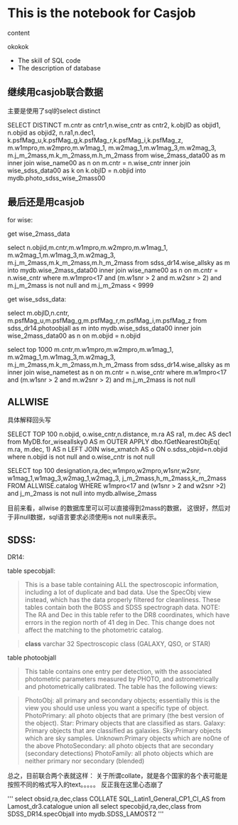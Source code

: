 # This is the notebook for Casjob

content



okokok

- The skill of SQL code
- The description of database


## 继续用casjob联合数据

主要是使用了sql的select distinct

SELECT DISTINCT
  m.cntr as cntr1,n.wise_cntr as cntr2,
  k.objID as objid1, n.objid as objid2,
  n.ra1,n.dec1,
  k.psfMag_u,k.psfMag_g,k.psfMag_r,k.psfMag_i,k.psfMag_z,
  m.w1mpro,m.w2mpro,m.w1mag_1,
  m.w2mag_1,m.w1mag_3,m.w2mag_3,
  m.j_m_2mass,m.k_m_2mass,m.h_m_2mass
from wise_2mass_data00 as m
  inner join wise_name00 as n
  on m.cntr = n.wise_cntr
  inner join wise_sdss_data00 as k
  on k.objID = n.objid
  into mydb.photo_sdss_wise_2mass00


## 最后还是用casjob

for wise:

get wise\_2mass\_data

select
  n.objid,m.cntr,m.w1mpro,m.w2mpro,m.w1mag_1,
  m.w2mag_1,m.w1mag_3,m.w2mag_3,
  m.j_m_2mass,m.k_m_2mass,m.h_m_2mass
from sdss_dr14.wise_allsky as m
into mydb.wise_2mass_data00
  inner join wise_name00 as n
  on m.cntr = n.wise_cntr
where m.w1mpro<17 and (m.w1snr > 2 and m.w2snr > 2)
  and m.j_m_2mass is not null
  and m.j_m_2mass < 9999

get wise\_sdss\_data:

select
  m.objID,n.cntr,
  m.psfMag_u,m.psfMag_g,m.psfMag_r,m.psfMag_i,m.psfMag_z
from sdss_dr14.photoobjall as m
into mydb.wise_sdss_data00
  inner join wise_2mass_data00 as n
  on m.objid = n.objid



select top 1000
  m.cntr,m.w1mpro,m.w2mpro,m.w1mag_1,
  m.w2mag_1,m.w1mag_3,m.w2mag_3,
  m.j_m_2mass,m.k_m_2mass,m.h_m_2mass
from sdss_dr14.wise_allsky as m
  inner join wise_nametest as n
  on m.cntr = n.wise_cntr
where m.w1mpro<17 and (m.w1snr > 2 and m.w2snr > 2)
  and m.j_m_2mass is not null

## ALLWISE
具体解释回头写


SELECT TOP 100
  n.objid, o.wise_cntr,n.distance,
  m.ra AS ra1, m.dec AS dec1
   from MyDB.for_wiseallsky0 AS m 
     OUTER APPLY dbo.fGetNearestObjEq( m.ra, m.dec, 1) AS n
     LEFT JOIN wise_xmatch AS o ON o.sdss_objid=n.objid
     where n.objid is not null and o.wise_cntr is not null

SELECT top 100
  designation,ra,dec,w1mpro,w2mpro,w1snr,w2snr,
  w1mag_1,w1mag_3,w2mag_1,w2mag_3,
  j_m_2mass,h_m_2mass,k_m_2mass
FROM ALLWISE.catalog
WHERE w1mpro<17 and (w1snr > 2 and w2snr >2)
  and j_m_2mass is not null
into mydb.allwise_2mass

目前来看，allwise 的数据库里可以可以直接得到2mass的数据，
这很好，然后对于非null数据，sql语言要求必须使用is not null来表示。


## SDSS:
DR14:

table specobjall:

>This is a base table containing ALL the spectroscopic information, including a lot of duplicate and bad data. Use the SpecObj view instead, which has the data properly filtered for cleanliness. These tables contain both the BOSS and SDSS spectrograph data. NOTE: The RA and Dec in this table refer to the DR8 coordinates, which have errors in the region north of 41 deg in Dec. This change does not affect the matching to the photometric catalog.

>**class**   varchar 32          Spectroscopic class (GALAXY, QSO, or STAR)

table photoobjall

>This table contains one entry per detection, with the associated photometric parameters measured by PHOTO, and astrometrically and photometrically calibrated.
The table has the following views:

>PhotoObj: all primary and secondary objects; essentially this is the view you should use unless you want a specific type of object.
PhotoPrimary: all photo objects that are primary (the best version of the object).
Star: Primary objects that are classified as stars.
Galaxy: Primary objects that are classified as galaxies.
Sky:Primary objects which are sky samples.
Unknown:Primary objects which are no0ne of the above
PhotoSecondary: all photo objects that are secondary (secondary detections)
PhotoFamily: all photo objects which are neither primary nor secondary (blended)

总之，目前联合两个表就这样：
关于所谓collate，就是各个国家的各个表可能是按照不同的格式写入的text。。。。。
反正我在这里心态崩了

'''
select obsid,ra,dec,class COLLATE SQL_Latin1_General_CP1_CI_AS from Lamost_dr3.catalogue
union all
select specobjid,ra,dec,class from SDSS_DR14.specObjall
into mydb.SDSS_LAMOST2
'''